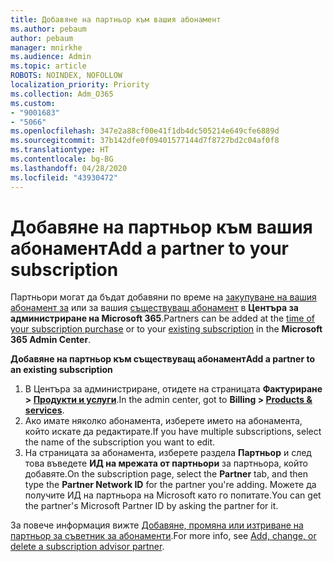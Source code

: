 ```yaml
---
title: Добавяне на партньор към вашия абонамент
ms.author: pebaum
author: pebaum
manager: mnirkhe
ms.audience: Admin
ms.topic: article
ROBOTS: NOINDEX, NOFOLLOW
localization_priority: Priority
ms.collection: Adm_O365
ms.custom:
- "9001683"
- "5066"
ms.openlocfilehash: 347e2a88cf00e41f1db4dc505214e649cfe6889d
ms.sourcegitcommit: 37b142dfe0f09401577144d7f8727bd2c04af0f8
ms.translationtype: HT
ms.contentlocale: bg-BG
ms.lasthandoff: 04/28/2020
ms.locfileid: "43930472"
---
```

# <a name="add-a-partner-to-your-subscription"></a><span data-ttu-id="f98a4-102">Добавяне на партньор към вашия абонамент</span><span class="sxs-lookup"><span data-stu-id="f98a4-102">Add a partner to your subscription</span></span>

<span data-ttu-id="f98a4-103">Партньори могат да бъдат добавяни по време на [закупуване на вашия абонамент за](https://docs.microsoft.com/microsoft-365/admin/misc/add-partner?view=o365-worldwide#add-a-partner-at-the-time-of-purchase) или за вашия [съществуващ абонамент](https://docs.microsoft.com/microsoft-365/admin/misc/add-partner?view=o365-worldwide#add-a-partner-to-an-existing-subscription) в **Центъра за администриране на Microsoft 365**.</span><span class="sxs-lookup"><span data-stu-id="f98a4-103">Partners can be added at the [time of your subscription purchase](https://docs.microsoft.com/microsoft-365/admin/misc/add-partner?view=o365-worldwide#add-a-partner-at-the-time-of-purchase) or to your [existing subscription](https://docs.microsoft.com/microsoft-365/admin/misc/add-partner?view=o365-worldwide#add-a-partner-to-an-existing-subscription) in the **Microsoft 365 Admin Center**.</span></span>

<span data-ttu-id="f98a4-104">**Добавяне на партньор към съществуващ абонамент**</span><span class="sxs-lookup"><span data-stu-id="f98a4-104">**Add a partner to an existing subscription**</span></span>

1. <span data-ttu-id="f98a4-105">В Центъра за администриране, отидете на страницата **Фактуриране > [Продукти и услуги](https://go.microsoft.com/fwlink/p/?linkid=842054)**.</span><span class="sxs-lookup"><span data-stu-id="f98a4-105">In the admin center, got to **Billing > [Products & services](https://go.microsoft.com/fwlink/p/?linkid=842054)**.</span></span> 
2. <span data-ttu-id="f98a4-106">Ако имате няколко абонамента, изберете името на абонамента, който искате да редактирате.</span><span class="sxs-lookup"><span data-stu-id="f98a4-106">If you have multiple subscriptions, select the name of the subscription you want to edit.</span></span> 
3. <span data-ttu-id="f98a4-107">На страницата за абонамента, изберете раздела **Партньор** и след това въведете **ИД на мрежата от партньори** за партньора, който добавяте.</span><span class="sxs-lookup"><span data-stu-id="f98a4-107">On the subscription page, select the **Partner** tab, and then type the **Partner Network ID** for the partner you're adding.</span></span> <span data-ttu-id="f98a4-108">Можете да получите ИД на партньора на Microsoft като го попитате.</span><span class="sxs-lookup"><span data-stu-id="f98a4-108">You can get the partner's Microsoft Partner ID by asking the partner for it.</span></span> 

<span data-ttu-id="f98a4-109">За повече информация вижте [Добавяне, промяна или изтриване на партньор за съветник за абонаменти](https://docs.microsoft.com/microsoft-365/admin/misc/add-partner).</span><span class="sxs-lookup"><span data-stu-id="f98a4-109">For more info, see [Add, change, or delete a subscription advisor partner](https://docs.microsoft.com/microsoft-365/admin/misc/add-partner).</span></span> 
